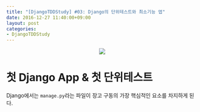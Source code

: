 ```yaml
---
title: "[DjangoTDDStudy] #03: Django의 단위테스트와 최소기능 앱"
date: 2016-12-27 11:40:00+09:00
layout: post
categories:
- DjangoTDDStudy
---
```



<p align="center">
<img src="http://emadmokhtar.com/images/unit-test-works.jpg" style="max-height:350px;" />
</p>


# 첫 Django App & 첫 단위테스트

Django에서는 `manage.py`라는 파일이 장고 구동의 가장 핵심적인 요소를 차지하게 된다. 